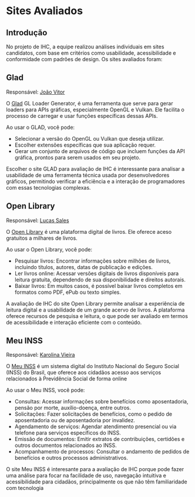 # Sites Avaliados

## Introdução

No projeto de IHC, a equipe realizou análises individuais em sites candidatos, com base em critérios como usabilidade, acessibilidade e conformidade com padrões de design. Os sites avaliados foram:

## Glad
Responsável: [João Vitor](https://github.com/Gam13)
  
O [Glad](https://glad.dav1d.de/) GL Loader Generator, é uma ferramenta que serve para gerar loaders para APIs gráficas, especialmente OpenGL e Vulkan. Ele facilita o processo de carregar e usar funções específicas dessas APIs.

Ao usar o GLAD, você pode:

- Selecionar a versão do OpenGL ou Vulkan que deseja utilizar.
- Escolher extensões específicas que sua aplicação requer.
- Gerar um conjunto de arquivos de código que incluem funções da API gráfica, prontos para serem usados em seu projeto.

Escolher o site GLAD para avaliação de IHC é interessante para analisar a usabilidade de uma ferramenta técnica usada por desenvolvedores gráficos, permitindo verificar a eficiência e a interação de programadores com essas tecnologias complexas.

## Open Library
Responsável: [Lucas Sales](https://github.com/Lux-Sales)

O [Open Library](https://openlibrary.org/) é uma plataforma digital de livros. Ele oferece aceso gratuitos a milhares de livros.

Ao usar o Open Library, você pode:

- Pesquisar livros: Encontrar informações sobre milhões de livros, incluindo títulos, autores, datas de publicação e edições.
- Ler livros online: Acessar versões digitais de livros disponíveis para leitura gratuita, dependendo de sua disponibilidade e direitos autorais.
- Baixar livros: Em muitos casos, é possível baixar livros completos em formatos como PDF, ePub ou texto simples.

A avaliação de IHC do site Open Library permite analisar a experiência de leitura digital e a usabilidade de um grande acervo de livros. A plataforma oferece recursos de pesquisa e leitura, o que pode ser avaliado em termos de acessibilidade e interação eficiente com o conteúdo.
  
## Meu INSS
Responsável: [Karolina Vieira](https://github.com/Karolina91)

O [Meu INSS](https://meu.inss.gov.br/#/login) é um sistema digital do Instituto Nacional do Seguro Social (INSS) do Brasil, que oferece aos cidadãos acesso aos serviços relacionados à Previdência Social de forma online

Ao usar o Meu INSS, você pode:

- Consultas: Acessar informações sobre benefícios como aposentadoria, pensão por morte, auxílio-doença, entre outros.
- Solicitações: Fazer solicitações de benefícios, como o pedido de aposentadoria ou de aposentadoria por invalidez.
- Agendamento de serviços: Agendar atendimento presencial ou via telefone para serviços específicos do INSS.
- Emissão de documentos: Emitir extratos de contribuições, certidões e outros documentos relacionados ao INSS.
- Acompanhamento de processos: Consultar o andamento de pedidos de benefícios e outros processos administrativos.

O site Meu INSS é interesante para a avaliação de IHC porque pode fazer uma análise para focar na facilidade de uso, navegação intuitiva e acessibilidade para cidadãos, principalmente os que não têm familiaridade com tecnologia

